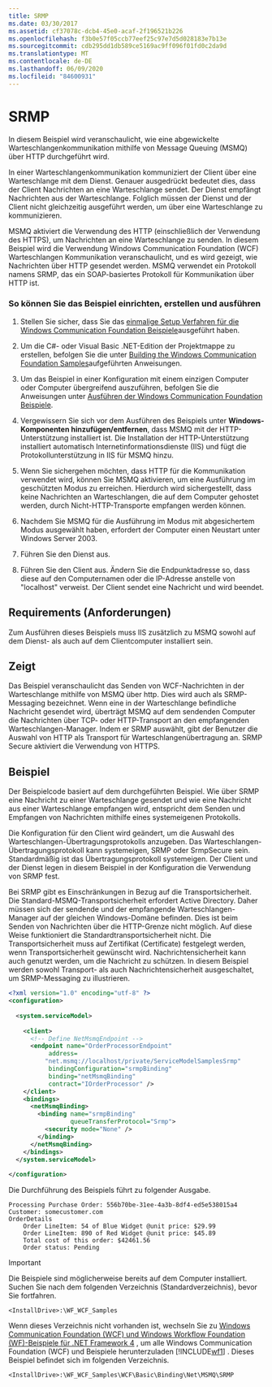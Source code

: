 ```yaml
---
title: SRMP
ms.date: 03/30/2017
ms.assetid: cf37078c-dcb4-45e0-acaf-2f196521b226
ms.openlocfilehash: f3b0e57f05ccb77eef25c97e7d5d028183e7b13e
ms.sourcegitcommit: cdb295dd1db589ce5169ac9ff096f01fd0c2da9d
ms.translationtype: MT
ms.contentlocale: de-DE
ms.lasthandoff: 06/09/2020
ms.locfileid: "84600931"
---
```

# <a name="srmp"></a>SRMP
In diesem Beispiel wird veranschaulicht, wie eine abgewickelte Warteschlangenkommunikation mithilfe von Message Queuing (MSMQ) über HTTP durchgeführt wird.  
  
 In einer Warteschlangenkommunikation kommuniziert der Client über eine Warteschlange mit dem Dienst. Genauer ausgedrückt bedeutet dies, dass der Client Nachrichten an eine Warteschlange sendet. Der Dienst empfängt Nachrichten aus der Warteschlange. Folglich müssen der Dienst und der Client nicht gleichzeitig ausgeführt werden, um über eine Warteschlange zu kommunizieren.  
  
 MSMQ aktiviert die Verwendung des HTTP (einschließlich der Verwendung des HTTPS), um Nachrichten an eine Warteschlange zu senden. In diesem Beispiel wird die Verwendung Windows Communication Foundation (WCF) Warteschlangen Kommunikation veranschaulicht, und es wird gezeigt, wie Nachrichten über HTTP gesendet werden. MSMQ verwendet ein Protokoll namens SRMP, das ein SOAP-basiertes Protokoll für Kommunikation über HTTP ist.  
  
### <a name="to-set-up-build-and-run-the-sample"></a>So können Sie das Beispiel einrichten, erstellen und ausführen  
  
1. Stellen Sie sicher, dass Sie das [einmalige Setup Verfahren für die Windows Communication Foundation Beispiele](one-time-setup-procedure-for-the-wcf-samples.md)ausgeführt haben.  
  
2. Um die C#- oder Visual Basic .NET-Edition der Projektmappe zu erstellen, befolgen Sie die unter [Building the Windows Communication Foundation Samples](building-the-samples.md)aufgeführten Anweisungen.  
  
3. Um das Beispiel in einer Konfiguration mit einem einzigen Computer oder Computer übergreifend auszuführen, befolgen Sie die Anweisungen unter [Ausführen der Windows Communication Foundation Beispiele](running-the-samples.md).  
  
4. Vergewissern Sie sich vor dem Ausführen des Beispiels unter **Windows-Komponenten hinzufügen/entfernen**, dass MSMQ mit der HTTP-Unterstützung installiert ist. Die Installation der HTTP-Unterstützung installiert automatisch Internetinformationsdienste (IIS) und fügt die Protokollunterstützung in IIS für MSMQ hinzu.  
  
5. Wenn Sie sichergehen möchten, dass HTTP für die Kommunikation verwendet wird, können Sie MSMQ aktivieren, um eine Ausführung im geschützten Modus zu erreichen. Hierdurch wird sichergestellt, dass keine Nachrichten an Warteschlangen, die auf dem Computer gehostet werden, durch Nicht-HTTP-Transporte empfangen werden können.  
  
6. Nachdem Sie MSMQ für die Ausführung im Modus mit abgesichertem Modus ausgewählt haben, erfordert der Computer einen Neustart unter Windows Server 2003.  
  
7. Führen Sie den Dienst aus.  
  
8. Führen Sie den Client aus. Ändern Sie die Endpunktadresse so, dass diese auf den Computernamen oder die IP-Adresse anstelle von "localhost" verweist. Der Client sendet eine Nachricht und wird beendet.  
  
## <a name="requirements"></a>Requirements (Anforderungen)  
 Zum Ausführen dieses Beispiels muss IIS zusätzlich zu MSMQ sowohl auf dem Dienst- als auch auf dem Clientcomputer installiert sein.  
  
## <a name="demonstrates"></a>Zeigt  
 Das Beispiel veranschaulicht das Senden von WCF-Nachrichten in der Warteschlange mithilfe von MSMQ über http. Dies wird auch als SRMP-Messaging bezeichnet. Wenn eine in der Warteschlange befindliche Nachricht gesendet wird, überträgt MSMQ auf dem sendenden Computer die Nachrichten über TCP- oder HTTP-Transport an den empfangenden Warteschlangen-Manager. Indem er SRMP auswählt, gibt der Benutzer die Auswahl von HTTP als Transport für Warteschlangenübertragung an. SRMP Secure aktiviert die Verwendung von HTTPS.  
  
## <a name="example"></a>Beispiel  
 Der Beispielcode basiert auf dem durchgeführten Beispiel. Wie über SRMP eine Nachricht zu einer Warteschlange gesendet und wie eine Nachricht aus einer Warteschlange empfangen wird, entspricht dem Senden und Empfangen von Nachrichten mithilfe eines systemeigenen Protokolls.  
  
 Die Konfiguration für den Client wird geändert, um die Auswahl des Warteschlangen-Übertragungsprotokolls anzugeben. Das Warteschlangen-Übertragungsprotokoll kann systemeigen, SRMP oder SrmpSecure sein. Standardmäßig ist das Übertragungsprotokoll systemeigen. Der Client und der Dienst legen in diesem Beispiel in der Konfiguration die Verwendung von SRMP fest.  
  
 Bei SRMP gibt es Einschränkungen in Bezug auf die Transportsicherheit. Die Standard-MSMQ-Transportsicherheit erfordert Active Directory. Daher müssen sich der sendende und der empfangende Warteschlangen-Manager auf der gleichen Windows-Domäne befinden. Dies ist beim Senden von Nachrichten über die HTTP-Grenze nicht möglich. Auf diese Weise funktioniert die Standardtransportsicherheit nicht. Die Transportsicherheit muss auf Zertifikat (Certificate) festgelegt werden, wenn Transportsicherheit gewünscht wird. Nachrichtensicherheit kann auch genutzt werden, um die Nachricht zu schützen. In diesem Beispiel werden sowohl Transport- als auch Nachrichtensicherheit ausgeschaltet, um SRMP-Messaging zu illustrieren.  
  
```xml  
<?xml version="1.0" encoding="utf-8" ?>  
<configuration>  
  
  <system.serviceModel>  
  
    <client>  
      <!-- Define NetMsmqEndpoint -->  
      <endpoint name="OrderProcessorEndpoint"  
           address=  
          "net.msmq://localhost/private/ServiceModelSamplesSrmp"
           bindingConfiguration="srmpBinding"
           binding="netMsmqBinding"
           contract="IOrderProcessor" />  
    </client>  
    <bindings>  
      <netMsmqBinding>  
        <binding name="srmpBinding"  
                 queueTransferProtocol="Srmp">  
          <security mode="None" />  
        </binding>  
      </netMsmqBinding>  
    </bindings>  
  </system.serviceModel>  
  
</configuration>  
```  
  
 Die Durchführung des Beispiels führt zu folgender Ausgabe.  
  
```console  
Processing Purchase Order: 556b70be-31ee-4a3b-8df4-ed5e538015a4
Customer: somecustomer.com
OrderDetails
    Order LineItem: 54 of Blue Widget @unit price: $29.99
    Order LineItem: 890 of Red Widget @unit price: $45.89
    Total cost of this order: $42461.56
    Order status: Pending  
```  
  
> [!IMPORTANT]
> Die Beispiele sind möglicherweise bereits auf dem Computer installiert. Suchen Sie nach dem folgenden Verzeichnis (Standardverzeichnis), bevor Sie fortfahren.  
>
> `<InstallDrive>:\WF_WCF_Samples`  
>
> Wenn dieses Verzeichnis nicht vorhanden ist, wechseln Sie zu [Windows Communication Foundation (WCF) und Windows Workflow Foundation (WF)-Beispiele für .NET Framework 4](https://www.microsoft.com/download/details.aspx?id=21459) , um alle Windows Communication Foundation (WCF) und Beispiele herunterzuladen [!INCLUDE[wf1](../../../../includes/wf1-md.md)] . Dieses Beispiel befindet sich im folgenden Verzeichnis.  
>
> `<InstallDrive>:\WF_WCF_Samples\WCF\Basic\Binding\Net\MSMQ\SRMP`  
